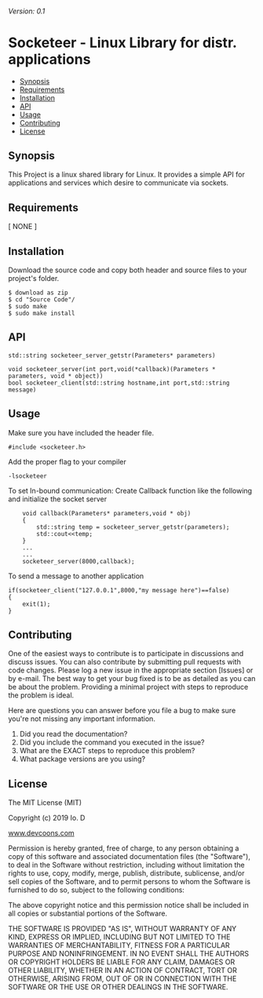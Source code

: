 ###### Version: 0.1
Socketeer - Linux Library for distr. applications
==================

  - [Synopsis](#synopsis)
  - [Requirements](#requirements)
  - [Installation](#installation)
  - [API](#api)
  - [Usage](#usage)
  - [Contributing](#contributing)
  - [License](#license)


## Synopsis

This Project is a linux shared library for Linux. It provides a simple API for applications and services which desire to communicate via sockets.

## Requirements

[ NONE ]

## Installation

Download the source code and copy both header and source files to your project's folder.
```
$ download as zip
$ cd "Source Code"/
$ sudo make
$ sudo make install
```

## API

```
std::string socketeer_server_getstr(Parameters* parameters)

void socketeer_server(int port,void(*callback)(Parameters * parameters, void * object))
bool socketeer_client(std::string hostname,int port,std::string message)
```

## Usage

Make sure you have included the header file.
```
#include <socketeer.h>
```

Add the proper flag to your compiler
```
-lsocketeer
```

To set In-bound communication: Create Callback function like the following and initialize the socket server
```
    void callback(Parameters* parameters,void * obj)
    {
		std::string temp = socketeer_server_getstr(parameters);	
        std::cout<<temp;
    }
    ...
    ...
    socketeer_server(8000,callback);
```

To send a message to another application
```
if(socketeer_client("127.0.0.1",8000,"my message here")==false)
{
    exit(1);
}
```

## Contributing
One of the easiest ways to contribute is to participate in discussions and discuss issues. You can also contribute by submitting pull requests with code changes. Please log a new issue in the appropriate section [Issues] or by e-mail.
The best way to get your bug fixed is to be as detailed as you can be about the problem.  Providing a minimal project with steps to reproduce the problem is ideal. 

Here are questions you can answer before you file a bug to make sure you're not missing any important information.

1. Did you read the documentation?
2. Did you include the command you executed in the issue?
3. What are the EXACT steps to reproduce this problem?
4. What package versions are you using?

## License

The MIT License (MIT)

Copyright (c) 2019 Io. D

www.devcoons.com

Permission is hereby granted, free of charge, to any person obtaining a copy of this software and associated documentation files (the "Software"), to deal in the Software without restriction, including without limitation the rights to use, copy, modify, merge, publish, distribute, sublicense, and/or sell copies of the Software, and to permit persons to whom the Software is furnished to do so, subject to the following conditions:

The above copyright notice and this permission notice shall be included in all copies or substantial portions of the Software.

THE SOFTWARE IS PROVIDED "AS IS", WITHOUT WARRANTY OF ANY KIND, EXPRESS OR IMPLIED, INCLUDING BUT NOT LIMITED TO THE WARRANTIES OF MERCHANTABILITY, FITNESS FOR A PARTICULAR PURPOSE AND NONINFRINGEMENT. IN NO EVENT SHALL THE AUTHORS OR COPYRIGHT HOLDERS BE LIABLE FOR ANY CLAIM, DAMAGES OR OTHER LIABILITY, WHETHER IN AN ACTION OF CONTRACT, TORT OR OTHERWISE, ARISING FROM, OUT OF OR IN CONNECTION WITH THE SOFTWARE OR THE USE OR OTHER DEALINGS IN THE SOFTWARE.
